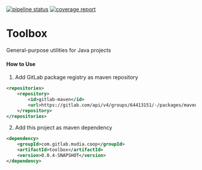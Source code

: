 <a href="https://gitlab.com/mudia/coop/toolbox/-/pipelines" target="_blank"><img alt="pipeline status" src="https://gitlab.com/mudia/coop/toolbox/badges/develop/pipeline.svg" /></a> 
<a href="https://gitlab.com/mudia/coop/toolbox/-/jobs" target="_blank"><img alt="coverage report" src="https://gitlab.com/mudia/coop/toolbox/badges/develop/coverage.svg" /></a> 

# Toolbox

General-purpose utilities for Java projects


#### How to Use
1. Add GitLab package registry as maven repository

```xml
<repositories>
    <repository>
        <id>gitlab-maven</id>
        <url>https://gitlab.com/api/v4/groups/64413151/-/packages/maven</url>
    </repository>
</repositories>
```

2. Add this project as maven dependency

```xml
<dependency>
    <groupId>com.gitlab.mudia.coop</groupId>
    <artifactId>toolbox</artifactId>
    <version>0.0.4-SNAPSHOT</version>
</dependency>
```
